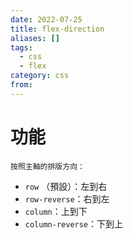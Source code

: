 ```yaml
---
date: 2022-07-25
title: flex-direction
aliases: []
tags:
  - css
  - flex
category: css
from: 
---
```

#  功能
	按照主軸的排版方向：
-   `row` （預設）：左到右
-   `row-reverse`：右到左
-   `column`：上到下
-   `column-reverse`：下到上

